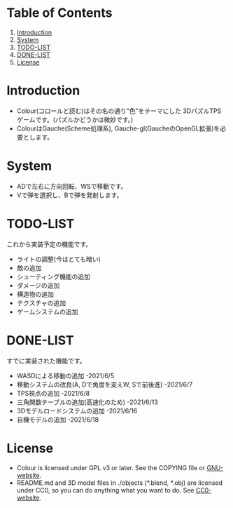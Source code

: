 
# Table of Contents

1.  [Introduction](#org382bb53)
2.  [System](#orgdb8eedd)
3.  [TODO-LIST](#orgc407d1e)
4.  [DONE-LIST](#org2eed224)
5.  [License](#org4fd49f8)



<a id="org382bb53"></a>

# Introduction

-   Colour(コロールと読む)はその名の通り"色"をテーマにした
    3DパズルTPSゲームです。(パズルかどうかは微妙です。)
-   ColourはGauche(Scheme処理系), Gauche-gl(GaucheのOpenGL拡張)を必要とします。


<a id="orgdb8eedd"></a>

# System

-   ADで左右に方向回転、WSで移動です。
-   Vで弾を選択し、Bで弾を発射します。


<a id="orgc407d1e"></a>

# TODO-LIST

これから実装予定の機能です。

-   ライトの調整(今はとても暗い)
-   敵の追加
-   シューティング機能の追加
-   ダメージの追加
-   構造物の追加
-   テクスチャの追加
-   ゲームシステムの追加


<a id="org2eed224"></a>

# DONE-LIST

すでに実装された機能です。

-   WASDによる移動の追加 -2021/6/5
-   移動システムの改良(A, Dで角度を変えW, Sで前後進) -2021/6/7
-   TPS視点の追加 -2021/6/8
-   三角関数テーブルの追加(高速化のため) -2021/6/13
-   3Dモデルロードシステムの追加 -2021/6/16
-   自機モデルの追加 -2021/6/18


<a id="org4fd49f8"></a>

# License

-   Colour is licensed under GPL v3 or later.
    See the COPYING file or [GNU-website](https://www.gnu.org/licenses).
-   README.md and 3D model files in ./objects
    (\*.blend, \*.obj) are licensed under CC0,
    so you can do anything what you want to do.
    See [CC0-website](https://creativecommons.org/choose/zero/).

